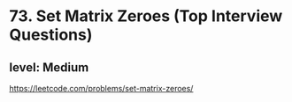 # 73. Set Matrix Zeroes (Top Interview Questions)
## level: Medium

https://leetcode.com/problems/set-matrix-zeroes/
